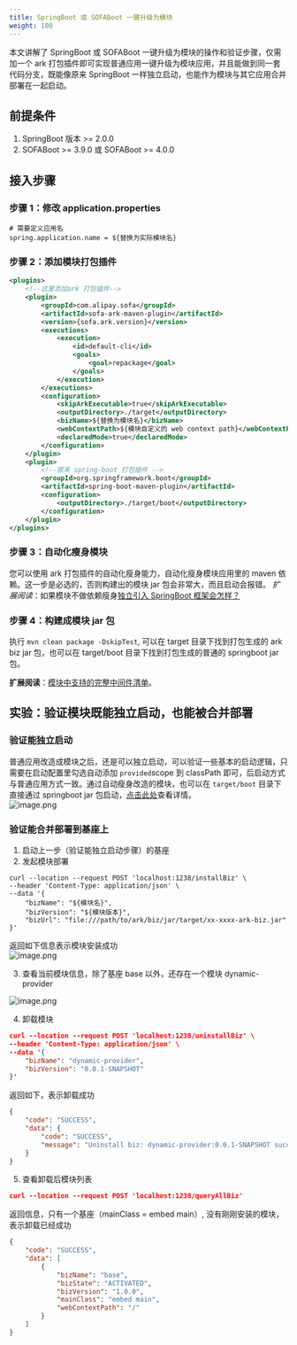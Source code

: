 ```yaml
---
title: SpringBoot 或 SOFABoot 一键升级为模块
weight: 100
---
```


本文讲解了 SpringBoot 或 SOFABoot 一键升级为模块的操作和验证步骤，仅需加一个 ark 打包插件即可实现普通应用一键升级为模块应用，并且能做到同一套代码分支，既能像原来 SpringBoot 一样独立启动，也能作为模块与其它应用合并部署在一起启动。

## 前提条件
1. SpringBoot 版本 >= 2.0.0
2. SOFABoot >= 3.9.0 或 SOFABoot >= 4.0.0

## 接入步骤

### 步骤 1：修改 application.properties

```properties
# 需要定义应用名
spring.application.name = ${替换为实际模块名}
```

### 步骤 2：添加模块打包插件

```xml
<plugins>
    <!--这里添加ark 打包插件-->
    <plugin>
        <groupId>com.alipay.sofa</groupId>
        <artifactId>sofa-ark-maven-plugin</artifactId>
        <version>{sofa.ark.version}</version>
        <executions>
            <execution>
                <id>default-cli</id>
                <goals>
                    <goal>repackage</goal>
                </goals>
            </execution>
        </executions>
        <configuration>
            <skipArkExecutable>true</skipArkExecutable>
            <outputDirectory>./target</outputDirectory>
            <bizName>${替换为模块名}</bizName>
            <webContextPath>${模块自定义的 web context path}</webContextPath>
            <declaredMode>true</declaredMode>
        </configuration>
    </plugin>
    <plugin>
        <!--原来 spring-boot 打包插件 -->
        <groupId>org.springframework.boot</groupId>
        <artifactId>spring-boot-maven-plugin</artifactId>
        <configuration>
            <outputDirectory>./target/boot</outputDirectory>
        </configuration>
    </plugin>
</plugins>
```

### 步骤 3：自动化瘦身模块

您可以使用 ark 打包插件的自动化瘦身能力，自动化瘦身模块应用里的 maven 依赖。这一步是必选的，否则构建出的模块 jar 包会非常大，而且启动会报错。
_扩展阅读_：如果模块不做依赖瘦身[独立引入 SpringBoot 框架会怎样？](/docs/faq/import-full-springboot-in-module)

### 步骤 4：构建成模块 jar 包

执行 `mvn clean package -DskipTest`, 可以在 target 目录下找到打包生成的 ark biz jar 包，也可以在 target/boot 目录下找到打包生成的普通的 springboot jar 包。

**扩展阅读**：[模块中支持的完整中间件清单](/docs/tutorials/module-development/runtime-compatibility-list/)。


## 实验：验证模块既能独立启动，也能被合并部署

### 验证能独立启动

普通应用改造成模块之后，还是可以独立启动，可以验证一些基本的启动逻辑，只需要在启动配置里勾选自动添加 `provided`scope 到 classPath 即可，后启动方式与普通应用方式一致。通过自动瘦身改造的模块，也可以在 `target/boot` 目录下直接通过 springboot jar 包启动，[点击此处](https://github.com/sofastack/sofa-serverless/blob/module-slimming/samples/springboot-samples/slimming )查看详情。<br />![image.png](https://intranetproxy.alipay.com/skylark/lark/0/2023/png/149473/1695032642009-a5248a99-d91b-4420-b830-600b35eaa402.png#clientId=u4eb3445f-d3dc-4&from=paste&height=606&id=ued085b28&originHeight=1212&originWidth=1676&originalType=binary&ratio=2&rotation=0&showTitle=false&size=169283&status=done&style=none&taskId=u78d21e68-c71c-42d1-ac4c-8b41381bfa4&title=&width=838)

### 验证能合并部署到基座上

1. 启动上一步（验证能独立启动步骤）的基座
2. 发起模块部署
```shell
curl --location --request POST 'localhost:1238/installBiz' \
--header 'Content-Type: application/json' \
--data '{
    "bizName": "${模块名}",
    "bizVersion": "${模块版本}",
    "bizUrl": "file:///path/to/ark/biz/jar/target/xx-xxxx-ark-biz.jar"
}'
```
返回如下信息表示模块安装成功<br />![image.png](https://intranetproxy.alipay.com/skylark/lark/0/2023/png/149473/1695021262517-34e6728e-b39e-4996-855b-d866e839fd0a.png#clientId=ueb52f3f0-186e-4&from=paste&height=226&id=u8ab265a1&originHeight=452&originWidth=1818&originalType=binary&ratio=2&rotation=0&showTitle=false&size=60390&status=done&style=none&taskId=uf3b43b8e-80dd-43db-b486-3ca38663e5e&title=&width=909)

3. 查看当前模块信息，除了基座 base 以外，还存在一个模块 dynamic-provider

![image.png](https://intranetproxy.alipay.com/skylark/lark/0/2023/png/149473/1695021372335-9fbce7ae-ab41-44e8-ab51-6a771bddfef3.png#clientId=ueb52f3f0-186e-4&from=paste&height=367&id=u301dd5fb&originHeight=734&originWidth=1186&originalType=binary&ratio=2&rotation=0&showTitle=false&size=97949&status=done&style=none&taskId=u8570e201-b10d-460a-946a-d9c94529834&title=&width=593)

4. 卸载模块
```json
curl --location --request POST 'localhost:1238/uninstallBiz' \
--header 'Content-Type: application/json' \
--data '{
    "bizName": "dynamic-provider",
    "bizVersion": "0.0.1-SNAPSHOT"
}'
```
返回如下，表示卸载成功
```json
{
    "code": "SUCCESS",
    "data": {
        "code": "SUCCESS",
        "message": "Uninstall biz: dynamic-provider:0.0.1-SNAPSHOT success."
    }
}
```

5. 查看卸载后模块列表
```json
curl --location --request POST 'localhost:1238/queryAllBiz'
```
返回信息，只有一个基座（mainClass = embed main）, 没有刚刚安装的模块，表示卸载已经成功
```json
{
    "code": "SUCCESS",
    "data": [
        {
            "bizName": "base",
            "bizState": "ACTIVATED",
            "bizVersion": "1.0.0",
            "mainClass": "embed main",
            "webContextPath": "/"
        }
    ]
}
```
